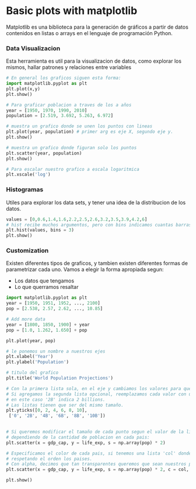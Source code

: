 # Basic plots with matplotlib

Matplotlib es una biblioteca para la generación de gráficos a partir de datos contenidos
en listas o arrays en el lenguaje de programación Python.

### Data Visualizacion 

Esta herramienta es util para la visualizacion de datos, como explorar los mismos, hallar patrones 
y relaciones entre variables

```python
# En general los graficos siguen esta forma:
import matplotlib.pyplot as plt
plt.plot(x,y)
plt.show()

# Para graficar poblacion a traves de los a años
year = [1950, 1970, 1990, 2010]
population = [2.519, 3.692, 5.263, 6.972]

# muestra un grafico donde se unen los puntos con lineas
plt.plot(year, population) # primer arg es eje X, segundo eje y.
plt.show()

# muestra un grafico donde figuran solo los puntos
plt.scatter(year, population)
plt.show()

# Para escalar nuestro grafico a escala logaritmica
plt.xscale('log')
```


### Histogramas

Utiles para explorar los data sets, y tener una idea de la distribucion de los datos.

```python
values = [0,0.6,1.4,1.6,2.2,2.5,2.6,3.2,3.5,3.9,4.2,6]
# hist recibe muchos argumentos, pero con bins indicamos cuantas barras queremos en nuestr histograma
plt.hist(values, bins = 3)
plt.show()
```


### Customization

Existen diferentes tipos de graficos, y tambien existen diferentes formas de parametrizar cada uno.
Vamos a elegir la forma apropiada segun:
- Los datos que tengamos
- Lo que querramos resaltar

```python
import matplotlib.pyplot as plt
year = [1950, 1951, 1952, ..., 2100]
pop = [2.538, 2.57, 2.62, ..., 10.85]

# Add more data
year = [1800, 1850, 1900] + year
pop = [1.0, 1.262, 1.650] + pop

plt.plot(year, pop)

# le ponemos un nombre a nuestros ejes
plt.xlabel('Year') 
plt.ylabel('Population')

# titulo del grafico
plt.title('World Population Projections')

# Con la primera lista sola, en el eje y cambiamos los valores para que vayan de a dos
# Si agregamos la segunda lista opcional, reemplazamos cada valor con un nombre,
# en este caso '2B' indica 2 billions.
# Las listas tienen que ser del mismo tamaño.
plt.yticks([0, 2, 4, 6, 8, 10],
 ['0', '2B', '4B', '6B', '8B', '10B'])
 

# Si queremos modificar el tamaño de cada punto segun el valor de la lista o array en un grafico scatter,
# dependiendo de la cantidad de poblacion en cada pais:
plt.scatter(x = gdp_cap, y = life_exp, s = np.array(pop) * 2)

# Especificamos el color de cada pais, si tenemos una lista 'col' donde por cada pais, posee un color,
# respetando el orden los paises.
# Con alpha, decimos que tan transparentes queremos que sean nuestros puntos, va de [0,...,1]
plt.scatter(x = gdp_cap, y = life_exp, s = np.array(pop) * 2, c = col, alpha = 0.8)

plt.show()
```
